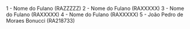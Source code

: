 1 - Nome do Fulano  (RAZZZZZ)
2 - Nome do Fulano  (RAXXXXX)
3 - Nome do Fulano  (RAXXXXX)
4 - Nome do Fulano  (RAXXXXX)
5 - João Pedro de Moraes Bonucci  (RA218733)
